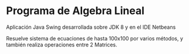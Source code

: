 # Programa de Algebra Lineal
Aplicación Java Swing desarrollada sobre JDK 8 y en el IDE Netbeans

Resuelve sistema de ecuaciones de hasta 100x100 por varios métodos, y también realiza operaciones entre 2 Matrices.
 
